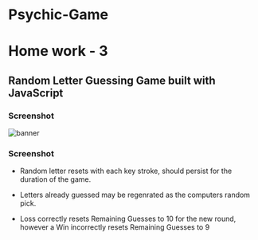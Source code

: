 # Psychic-Game
# Home work - 3

## Random Letter Guessing Game built with JavaScript

### Screenshot
![banner](https://user-images.githubusercontent.com/42687157/55285401-53c5e000-5340-11e9-9794-0c863cf970f4.JPG)

### Screenshot
* Random letter resets with each key stroke, should persist for the duration of the game.

* Letters already guessed may be regenrated as the computers random pick.

* Loss correctly resets Remaining Guesses to 10 for the new round, however a Win incorrectly resets Remaining Guesses to 9
